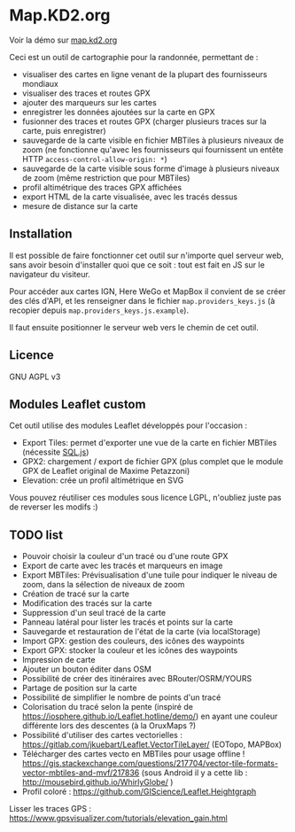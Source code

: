 # Map.KD2.org

Voir la démo sur [map.kd2.org](https://map.kd2.org/)

Ceci est un outil de cartographie pour la randonnée, permettant de :

* visualiser des cartes en ligne venant de la plupart des fournisseurs mondiaux
* visualiser des traces et routes GPX
* ajouter des marqueurs sur les cartes
* enregistrer les données ajoutées sur la carte en GPX
* fusionner des traces et routes GPX (charger plusieurs traces sur la carte, puis enregistrer)
* sauvegarde de la carte visible en fichier MBTiles à plusieurs niveaux de zoom (ne fonctionne qu'avec les fournisseurs qui fournissent un entête HTTP `access-control-allow-origin: *`)
* sauvegarde de la carte visible sous forme d'image à plusieurs niveaux de zoom (même restriction que pour MBTiles)
* profil altimétrique des traces GPX affichées
* export HTML de la carte visualisée, avec les tracés dessus
* mesure de distance sur la carte

## Installation

Il est possible de faire fonctionner cet outil sur n'importe quel serveur web, sans avoir besoin d'installer quoi que ce soit : tout est fait en JS sur le navigateur du visiteur.

Pour accéder aux cartes IGN, Here WeGo et MapBox il convient de se créer des clés d'API, et les renseigner dans le fichier `map.providers_keys.js` (à recopier depuis `map.providers_keys.js.example`).

Il faut ensuite positionner le serveur web vers le chemin de cet outil.

## Licence

GNU AGPL v3

## Modules Leaflet custom

Cet outil utilise des modules Leaflet développés pour l'occasion :

* Export Tiles: permet d'exporter une vue de la carte en fichier MBTiles (nécessite [SQL.js](https://github.com/sql-js/sql.js/))
* GPX2: chargement / export de fichier GPX (plus complet que le module GPX de Leaflet original de Maxime Petazzoni)
* Elevation: crée un profil altimétrique en SVG

Vous pouvez réutiliser ces modules sous licence LGPL, n'oubliez juste pas de reverser les modifs :)

## TODO list

* Pouvoir choisir la couleur d'un tracé ou d'une route GPX
* Export de carte avec les tracés et marqueurs en image
* Export MBTiles: Prévisualisation d'une tuile pour indiquer le niveau de zoom, dans la sélection de niveaux de zoom
* Création de tracé sur la carte
* Modification des tracés sur la carte
* Suppression d'un seul tracé de la carte
* Panneau latéral pour lister les tracés et points sur la carte
* Sauvegarde et restauration de l'état de la carte (via localStorage)
* Import GPX: gestion des couleurs, des icônes des waypoints
* Export GPX: stocker la couleur et les icônes des waypoints
* Impression de carte
* Ajouter un bouton éditer dans OSM
* Possibilité de créer des itinéraires avec BRouter/OSRM/YOURS
* Partage de position sur la carte
* Possibilité de simplifier le nombre de points d'un tracé
* Colorisation du tracé selon la pente (inspiré de https://iosphere.github.io/Leaflet.hotline/demo/) en ayant une couleur différente lors des descentes (à la OruxMaps ?)
* Possibilité d'utiliser des cartes vectorielles : https://gitlab.com/jkuebart/Leaflet.VectorTileLayer/ (EOTopo, MAPBox)
* Télécharger des cartes vecto en MBTiles pour usage offline ! https://gis.stackexchange.com/questions/217704/vector-tile-formats-vector-mbtiles-and-mvf/217836 (sous Android il y a cette lib : http://mousebird.github.io/WhirlyGlobe/ )
* Profil coloré : https://github.com/GIScience/Leaflet.Heightgraph

Lisser les traces GPS :
https://www.gpsvisualizer.com/tutorials/elevation_gain.html